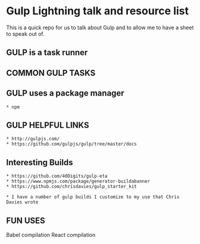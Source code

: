 # Gulp Lightning talk and resource list
This is a quick repo for us to talk about Gulp and to allow me to have a sheet to speak out of.

## GULP is a task runner

## COMMON GULP TASKS

## GULP uses a package manager
	* npm

## GULP HELPFUL LINKS
	* http://gulpjs.com/
	* https://github.com/gulpjs/gulp/tree/master/docs


## Interesting Builds
	* https://github.com/40Digits/gulp-eta
	* https://www.npmjs.com/package/generator-buildabanner
	* https://github.com/chrisdavies/gulp_starter_kit

	* I have a number of gulp builds I customize to my use that Chris Davies wrote

## FUN USES
Babel compilation
React compilation